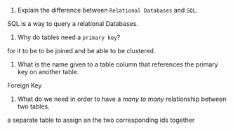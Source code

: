 1. Explain the difference between `Relational Databases` and `SQL`.

SQL is a way to query a relational Databases.

1. Why do tables need a `primary key`?

for it to be to be joined and be able to be clustered.

1. What is the name given to a table column that references the primary key on another table.

Foreign Key

1. What do we need in order to have a _many to many_ relationship between two tables.

a separate table to assign an the two corresponding ids together
